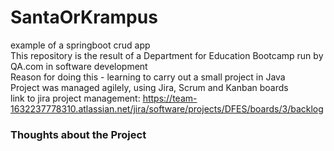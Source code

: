 # SantaOrKrampus
example of a springboot crud app</br>
This repository is the result of a Department for Education Bootcamp run by QA.com in software development</br>
Reason for doing this - learning to carry out a small project in Java</br>
Project was managed agilely, using Jira, Scrum and Kanban boards</br>
link to jira project management: 
https://team-1632237778310.atlassian.net/jira/software/projects/DFES/boards/3/backlog </br>
<h3>Thoughts about the Project</h3>



